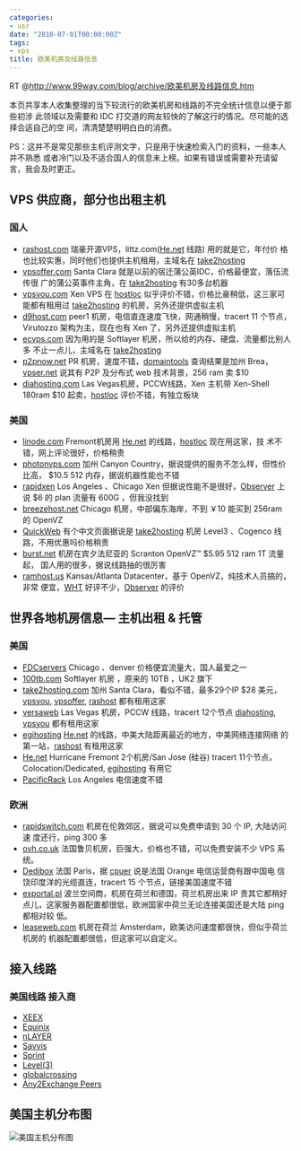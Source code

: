 ```yaml
---
categories:
- usr
date: "2010-07-01T00:00:00Z"
tags:
- vps
title: 欧美机房及线路信息
---
```


RT @<http://www.99way.com/blog/archive/欧美机房及线路信息.htm>

本页共享本人收集整理的当下较流行的欧美机房和线路的不完全统计信息以便于那些初涉
此领域以及需要和 IDC 打交道的网友较快的了解这行的情况。尽可能的选择合适自己的空
间，清清楚楚明明白白的消费。

PS：这并不是常见那些主机评测文字，只是用于快速检索入门的资料，一些本人并不熟悉
或者冷门以及不适合国人的信息未上榜。如果有错误或需要补充请留言，我会及时更正。

## VPS 供应商，部分也出租主机

### 国人

* [rashost.com][1] 瑞豪开源VPS，littz.com([He.net][2] 线路) 用的就是它，年付价
  格也比较实惠，同时他们也提供主机租用，主域名在 [take2hosting][3]
* [vpsoffer.com][4] Santa Clara 就是以前的宿迁蒲公英IDC，价格最便宜，落伍流传很
  广的蒲公英事件主角，在 [take2hosting][3] 有30多台机器
* [vpsyou.com][6] Xen VPS 在 [hostloc][7] 似乎评价不错，价格比豪稍低，这三家可
  能都有租用过 [take2hosting][3] 的机房，另外还提供虚拟主机
* [d9host.com][9] peer1 机房，电信直连速度飞快，网通稍慢，tracert 11 个节点，
  Virutozzo 架构为主，现在也有 Xen 了，另外还提供虚拟主机
* [ecvps.com][10] 因为用的是 Softlayer 机房，所以给的内存、硬盘、流量都比别人多
  不止一点儿，主域名在 [take2hosting][3]
* [p2pnow.net][12] PR 机房，速度不错，[domaintools][13] 查询结果是加州 Brea，
  [vpser.net][14] 说其有 P2P 及分布式 web 技术背景，256 ram 卖 $10
* [diahosting.com][15] Las Vegas机房，PCCW线路，Xen 主机带 Xen-Shell 180ram $10
  起卖，[hostloc][16] 评价不错，有独立板块

### 美国

* [linode.com][17] Fremont机房用 [He.net][2] 的线路，[hostloc][7] 现在用这家，技
  术不错，网上评论很好，价格稍贵
* [photonvps.com][18] 加州 Canyon Country，据说提供的服务不怎么样，但性价比高，
  $10.5 512 内存，据说机器性能也不错
* [rapidxen][19] Los Angeles 、Chicago Xen 但据说性能不是很好，[Observer][20]
  上说 $6 的 plan 流量有 600G ，但我没找到
* [breezehost.net][21] Chicago 机房，中部偏东海岸，不到 ￥10 能买到 256ram 的
  OpenVZ
* [QuickWeb][22] 有个中文页面据说是 [take2hosting][3] 机房 Level3 、Cogenco 线
  路，不用优惠吗价格稍贵
* [burst.net][23] 机房在宾夕法尼亚的 Scranton OpenVZ™ $5.95 512 ram 1T 流量起，
  国人用的很多，据说线路抽的很厉害
* [ramhost.us][24] Kansas/Atlanta Datacenter，基于 OpenVZ，纯技术人员搞的，非常
  便宜，[WHT][25] 好评不少，[Observer][26] 的评价

## 世界各地机房信息— 主机出租 & 托管

### 美国
* [FDCservers][27] Chicago 、denver 价格便宜流量大，国人最爱之一
* [100tb.com][28] Softlayer 机房 ，原来的 10TB ，UK2 旗下
* [take2hosting.com][29] 加州 Santa Clara，看似不错，最多29个IP $28 美元，
  [vpsyou][6], [vpsoffer][4], [rashost][1] 都有租用这家
* [versaweb][30] Las Vegas 机房，PCCW 线路，tracert 12个节点 [diahosting][15],
  [vpsyou][6] 都有租用这家
* [egihosting][31] [He.net][2] 的线路，中美大陆距离最近的地方，中美网络连接网络
  的第一站，[rashost][1] 有租用这家
* [He.net][2] Hurricane Fremont 2个机房/San Jose (硅谷) tracert 11个节点，
  Colocation/Dedicated, [egihosting][31] 有用它
* [PacificRack][32] Los Angeles 电信速度不错

### 欧洲
* [rapidswitch.com][33] 机房在伦敦郊区，据说可以免费申请到 30 个 IP, 大陆访问速
  度还行，ping 300 多
* [ovh.co.uk][34] 法国鲁贝机房，巨强大，价格也不错，可以免费安装不少 VPS 系统。
* [Dedibox][35] 法国 Paris，据 [cpuer][36] 说是法国 Orange 电信运营商有跟中国电
  信饶印度洋的光缆直连，tracert 15 个节点，链接美国速度不错
* [exportal.pl][37] 波兰空间商，机房在荷兰和德国，荷兰机房出来 IP 贵其它都稍好
  点儿，这家服务器配置都很低，欧洲国家中荷兰无论连接美国还是大陆 ping 都相对较
  低。
* [leaseweb.com][38] 机房在荷兰 Amsterdam，欧美访问速度都很快，但似乎荷兰机房的
  机器配置都很低，但这家可以自定义。

## 接入线路

### 美国线路 接入商
* [XEEX](http://www.xeex.com/)
* [Equinix](http://www.equinix.com/)
* [nLAYER](http://www.nlayer.com/)
* [Savvis](http://www.savvis.net/)
* [Sprint](http://www.sprint.net/)
* [Level(3)](http://www.level3.com/)
* [globalcrossing](http://www.globalcrossing.com/)
* [Any2Exchange Peers](http://www.crgwest.com/)

## 美国主机分布图

![](http://du1ab.one/images/2010/07/0510223X200.jpg "美国主机分布图")

[1]: http://www.rashost.com/
[2]: http://he.net/
[3]: https://www.take2hosting.com/
[4]: http://vpsoffer.com/
[6]: http://www.vpsyou.com/
[7]: http://www.hostloc.com/
[9]: http://d9host.com/
[10]: http://cn.ecvps.com/
[12]: http://www.p2pnow.net/
[13]: http://whois.domaintools.com/75.119.223.56
[14]: http://www.vpser.net/coupons/p2pnow-fatkunew.html
[15]: https://www.diahosting.com/
[16]: http://www.hostloc.com/
[17]: http://www.linode.com/
[18]: http://photonvps.com/
[19]: http://www.rapidxen.net/
[20]: http://obmem.com/?p=256 "网络评论"
[21]: http://breezehost.net/virtual-private-servers/
[22]: http://quickweb.co.nz/chinese
[23]: https://www.burst.net/
[24]: http://www.ramhost.us/
[25]: http://www.webhostingtalk.com/
[26]: http://obmem.com/?p=251
[27]: http://www.fdcservers.net/
[28]: http://100tb.com/
[29]: https://www.take2hosting.com/
[30]: http://versaweb.com/
[31]: http://www.egihosting.com/
[32]: http://www.pacificrack.com/
[33]: http://www.rapidswitch.com/
[34]: http://ovh.co.uk/
[35]: http://www.dedibox.fr/services/service_dns_integral.html#dns
[36]: http://www.hostloc.com/space-uid-1.html
[37]: http://exportal.pl/dedicated.php
[38]: http://www.leaseweb.com/

